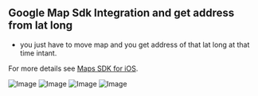 ## Google Map Sdk Integration and get address from lat long
- you just have to move map and you get address of that lat long at that time intant.

For more details see [Maps SDK for iOS](https://developers.google.com/maps/documentation/ios-sdk/).

![Image](https://cdn.pbrd.co/images/6berUof7c.png)
![Image](https://cdn.pbrd.co/images/6bfTrjJUk.png)
![Image](https://cdn.pbrd.co/images/6bgj5KPos.png)
![Image](https://cdn.pbrd.co/images/6bgNt9RAr.png)
